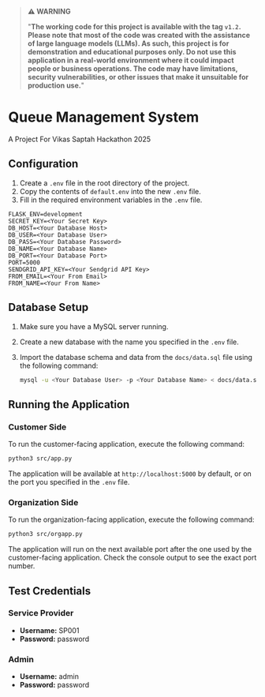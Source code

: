 > **⚠️ WARNING**
> 
> "**The working code for this project is available with the tag `v1.2`. Please note that most of the code was created with the assistance of large language models (LLMs). As such, this project is for demonstration and educational purposes only. **Do not use this application in a real-world environment where it could impact people or business operations.** The code may have limitations, security vulnerabilities, or other issues that make it unsuitable for production use.**"

# Queue Management System

A Project For Vikas Saptah Hackathon 2025

## Configuration

1.  Create a `.env` file in the root directory of the project.
2.  Copy the contents of `default.env` into the new `.env` file.
3.  Fill in the required environment variables in the `.env` file.

```
FLASK_ENV=development
SECRET_KEY=<Your Secret Key>
DB_HOST=<Your Database Host>
DB_USER=<Your Database User>
DB_PASS=<Your Database Password>
DB_NAME=<Your Database Name>
DB_PORT=<Your Database Port>
PORT=5000
SENDGRID_API_KEY=<Your Sendgrid API Key>
FROM_EMAIL=<Your From Email>
FROM_NAME=<Your From Name>
```

## Database Setup

1.  Make sure you have a MySQL server running.
2.  Create a new database with the name you specified in the `.env` file.
3.  Import the database schema and data from the `docs/data.sql` file using the following command:

    ```bash
    mysql -u <Your Database User> -p <Your Database Name> < docs/data.sql
    ```

## Running the Application

### Customer Side

To run the customer-facing application, execute the following command:

```bash
python3 src/app.py
```

The application will be available at `http://localhost:5000` by default, or on the port you specified in the `.env` file.

### Organization Side

To run the organization-facing application, execute the following command:

```bash
python3 src/orgapp.py
```

The application will run on the next available port after the one used by the customer-facing application. Check the console output to see the exact port number.

## Test Credentials

### Service Provider
- **Username:** SP001
- **Password:** password

### Admin
- **Username:** admin
- **Password:** password
